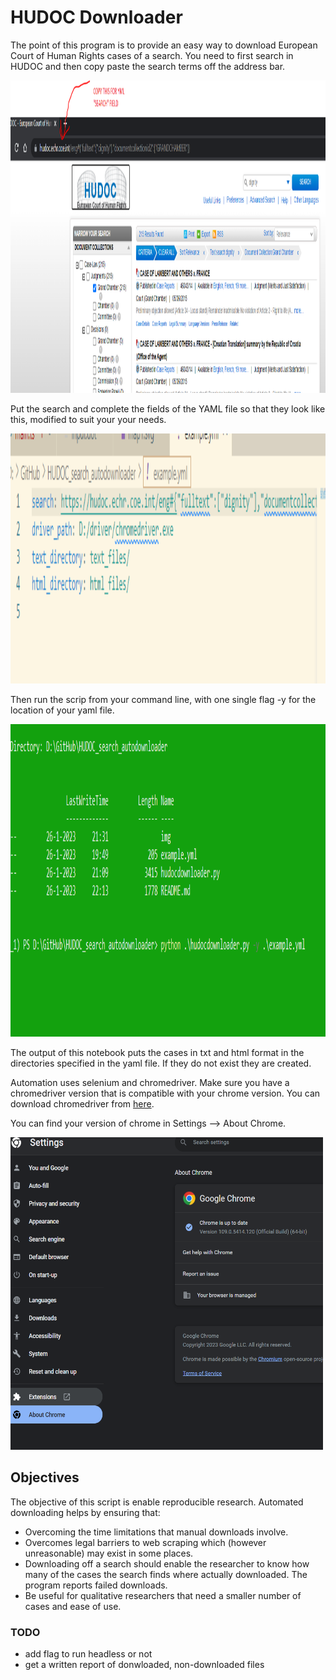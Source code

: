 # HUDOC Downloader

The point of this program is to provide an easy way to download European Court of Human Rights cases of a search. You need to first search in HUDOC and then copy paste the search terms off the address bar. 

<img src="img/search.PNG" height=500 width=1200>

Put the search and complete the fields of the YAML file so that they look like this, modified to suit your your needs. 

<img src="img/yaml.PNG" height=400 width=1000>

Then run the scrip from your command line, with one single flag -y for the location of your yaml file.

<img src="img/example.PNG" height=500 width=800>

The output of this notebook puts the cases in txt and html format in the directories specified in the yaml file. If they do not exist they are created. 

Automation uses selenium and chromedriver. Make sure you have a chromedriver version that is compatible with your chrome version. You can download chromedriver from [here](https://chromedriver.chromium.org/downloads).

You can find your version of chrome in Settings --> About Chrome.

<img src="img/chrome.PNG" height=500 width=500>

## Objectives

The objective of this script is enable reproducible research. Automated downloading helps by ensuring that:
* Overcoming the time limitations that manual downloads involve.
* Overcomes legal barriers to web scraping which (however unreasonable) may exist in some places.
* Downloading off a search should enable the researcher to know how many of the cases the search finds where actually downloaded. The program reports failed downloads.
* Be useful for qualitative researchers that need a smaller number of cases and ease of use.

### TODO

* add flag to run headless or not
* get a written report of donwloaded, non-downloaded files
